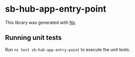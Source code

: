 # sb-hub-app-entry-point

This library was generated with [Nx](https://nx.dev).

## Running unit tests

Run `nx test sb-hub-app-entry-point` to execute the unit tests.
